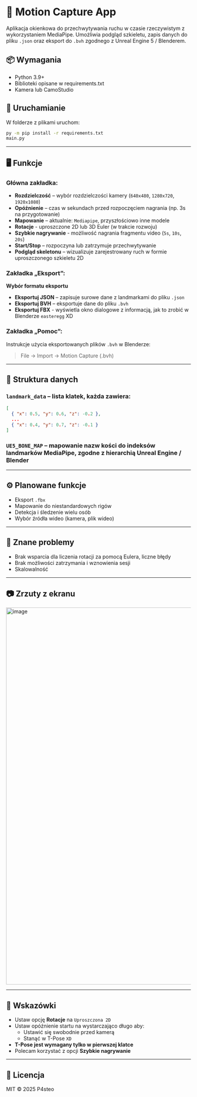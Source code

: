 # 🎥 Motion Capture App

Aplikacja okienkowa do przechwytywania ruchu w czasie rzeczywistym z wykorzystaniem MediaPipe. Umożliwia podgląd szkieletu, zapis danych do pliku `.json` oraz eksport do `.bvh` zgodnego z Unreal Engine 5 / Blenderem.

## 📦 Wymagania

- Python 3.9+
- Biblioteki opisane w requirements.txt
- Kamera lub CamoStudio

## 🚀 Uruchamianie
W folderze z plikami uruchom:
```bash
py -m pip install -r requirements.txt
main.py
```


---

## 🖥️ Funkcje

### Główna zakładka:

- **Rozdzielczość** – wybór rozdzielczości kamery (`640x480`, `1280x720`, `1920x1080`)
- **Opóźnienie** – czas w sekundach przed rozpoczęciem nagrania (np. 3s na przygotowanie)
- **Mapowanie** – aktualnie: `Mediapipe`, przyszłościowo inne modele
- **Rotacje** - uproszczone 2D lub 3D Euler (w trakcie rozwoju)
- **Szybkie nagrywanie** - możliwość nagrania fragmentu video (`5s`, `10s`, `20s`)
- **Start/Stop** – rozpoczyna lub zatrzymuje przechwytywanie
- **Podgląd skeletonu** – wizualizuje zarejestrowany ruch w formie uproszczonego szkieletu 2D

### Zakładka „Eksport”:
**Wybór formatu eksportu**
- **Eksportuj JSON** – zapisuje surowe dane z landmarkami do pliku `.json`
- **Eksportuj BVH** – eksportuje dane do pliku `.bvh`
- **Eksportuj FBX** - wyświetla okno dialogowe z informacją, jak to zrobić w Blenderze `easteregg` XD

### Zakładka „Pomoc”:

Instrukcje użycia eksportowanych plików `.bvh` w Blenderze:
> File → Import → Motion Capture (.bvh)

---

## 📁 Struktura danych

### `landmark_data` – lista klatek, każda zawiera:
```json
[
  { "x": 0.5, "y": 0.6, "z": -0.2 },
  ...
  { "x": 0.4, "y": 0.7, "z": -0.1 }
]
```

### `UE5_BONE_MAP` – mapowanie nazw kości do indeksów landmarków MediaPipe, zgodne z hierarchią Unreal Engine / Blender

---

## ⚙️ Planowane funkcje

- Eksport `.fbx`
- Mapowanie do niestandardowych rigów
- Detekcja i śledzenie wielu osób
- Wybór źródła wideo (kamera, plik wideo)

---

## 🐞 Znane problemy

- Brak wsparcia dla liczenia rotacji za pomocą Eulera, liczne błędy
- Brak możliwości zatrzymania i wznowienia sesji
- Skalowalność

---
## 📷 Zrzuty z ekranu
<img width="1919" height="1026" alt="image" src="https://github.com/user-attachments/assets/b32bbecc-310a-405e-87c1-2d198b8dcfff" />

---
## 🧨 Wskazówki
- Ustaw opcję **Rotacje** na `Uproszczona 2D`
- Ustaw opóźnienie startu na wystarczająco długo aby:
  - Ustawić się swobodnie przed kamerą
  - Stanąć w T-Pose `XD`
- **T-Pose jest wymagany tylko w pierwszej klatce**
- Polecam korzystać z opcji **Szybkie nagrywanie**

---

## 📃 Licencja

MIT © 2025 P4steo
